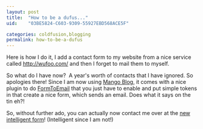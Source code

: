 ```yaml
---
layout: post
title:  "How to be a dufus..."
uid:	"03BE5824-C603-9309-55927EBD568ACE5F"

categories: coldfusion,blogging
permalink: how-to-be-a-dufus
---
```

<p>Here is how I do it, I add a contact form to my website from a nice service called <a href="http://wufoo.com/">http://wufoo.com/</a> and then I forget to mail them to myself. </p>
<p>So what do I have now?  A year's worth of contacts that I have ignored. So apologies there! Since I am now using <a href="http://www.mangoblog.org/">Mango Blog</a>, it comes with a nice plugin to do <a href="http://www.mangoblog.org/docs/plugins/formToEmail">FormToEmail</a> that you just have to enable and put simple tokens in that create a nice form, which sends an email. Does what it says on the tin eh?!</p>
<p>So, without further ado, you can actually now contact me over at the <a href="/blog/page.cfm/contact">new intelligent form</a>! (Intelligent since I am not!)</p>
<p> </p>
